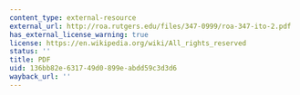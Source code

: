 ```yaml
---
content_type: external-resource
external_url: http://roa.rutgers.edu/files/347-0999/roa-347-ito-2.pdf
has_external_license_warning: true
license: https://en.wikipedia.org/wiki/All_rights_reserved
status: ''
title: PDF
uid: 136bb82e-6317-49d0-899e-abdd59c3d3d6
wayback_url: ''
---
```

